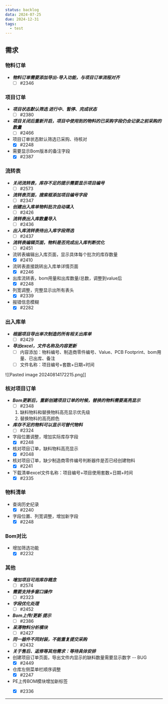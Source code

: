 ```yaml
---
status: backlog
data: 2024-07-25
due: 2024-12-31
tags:
  - test
---
```

 
## 需求
### 物料订单
- ***物料订单需要添加导出-导入功能，与项目订单流程对齐*** 
	 - [ ] #2346
### 项目订单
- ***项目状态默认筛选 进行中、暂停、完成状态*** 
	- [ ] #2380
- ***项目关闭后重新开启，项目中使用到的物料的已采购字段仍会记录之前采购的数量*** 
	- [ ] #2466
- 项目订单状态默认筛选已采购、待核对
	- [x] #2248
- 需要显示Bom版本的备注字段
	- [x] #2387
### 流转表
- ***关闭流转表，库存不足的提示需要显示项目编号*** 
	- [ ] #2573
- ***流转表页面，搜索框添加项目编号字段*** 
	- [ ] #2347
- ***创建出入库单物料批次自动填入*** 
	- [ ] #2426
- ***流转表出入库数量导入*** 
	- [ ] #2436
- ***出入库流转表待出入库字段筛选*** 
	- [ ] #2437
- ***流转表编辑页面，物料是否完成出入库判断优化*** 
	- [ ] #2451
- 流转表编辑出入库页面，显示具体每个批次的库存数量
	- [x] #2410
- 流转表直接跳转出入库单详情页面
	- [x] #2246
- 出库流转表，bom用量和出库数量/总数，调整到value后
	- [x] #2248
- 列宽调整，完整显示出所有表头
	- [x] #2339
- 报错信息模糊
	- [x] #2282
### 出入库单
- ***根据项目导出单次制造的所有相关出库单*** 
	- [ ] #2429
- ***导出excel，文件名称及内容更新*** 
	- [ ] 内容添加：物料编号、制造商零件编号、Value、PCB Footprint、bom用量、已出库、备注
	- [ ] 文件名称：项目编号+套数+日期+时间

![[Pasted image 20240814172215.png]]

### 核对项目订单
- ***Bom更新后，重新创建项目订单的时候，替换的物料需要高亮显示*** 
	- [ ] #2348
	1. 缺料物料和替换物料高亮显示优先级
	2. 替换物料的高亮颜色
- ***库存不足的物料可以显示可替代物料*** 
	- [ ] #2324
- 字段位置调整，增加实际库存字段
	- [x] #2248
- 核对项目订单，缺料物料高亮显示
	- [x] #2048
- 核对项目订单，缺少制造商零件编号判断器件是否已经创建物料 
	- [x] #2241
- 下载清单excel文件名称：项目编号+项目使用套数+日期+时间
	- [x] #2335
### 物料清单
- 查询历史纪录
	- [x] #2240 
- 字段位置、列宽调整，增加新字段
	- [x] #2248
### Bom对比
- 增加筛选功能
	- [x] #2232
### 其他
- ***增加项目可用库存概念***
	- [ ] #2574
- ***需要支持多窗口操作*** 
	- [ ] #2323
- ***字段优化处理*** 
	- [ ] #2452
- ***Bom上传/更新 提示*** 
	- [ ] #2386
- ***呆滞物料分析模块*** 
	- [ ] #2427
- ***同一器件不同封装，不能重复提交采购*** 
	- [ ] #2432
- ***关于售后、返修等其他需求：等待具体安排*** 
- 创建项目订单页面，导出文件内显示的缺料数量需要显示数字 -- BUG
	- [x] #2449
- 仓库左侧菜单栏顺序调整
	- [x] #2247
- PE上传BOM模块增加新标签
	- [x] #2336



---
